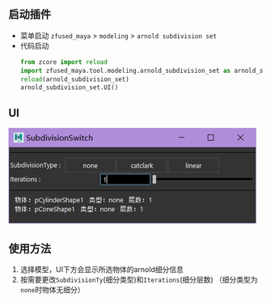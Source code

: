 ## 启动插件
- 菜单启动 
    `zfused_maya` > `modeling` > `arnold subdivision set`
- 代码启动
    ```python
    from zcore import reload
    import zfused_maya.tool.modeling.arnold_subdivision_set as arnold_subdivision_set
    reload(arnold_subdivision_set)
    arnold_subdivision_set.UI()
    ```

## UI
![](pipeline/../../../images/modeling/arnold_subdivision.png)

## 使用方法
1. 选择模型，UI下方会显示所选物体的arnold细分信息
2. 按需要更改`SubdivisionTy`(细分类型)和`Iterations`(细分层数)
   （细分类型为`none`时物体无细分）